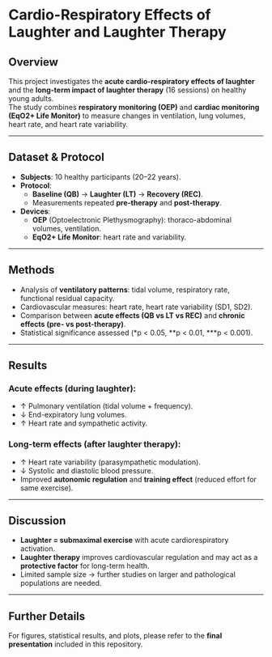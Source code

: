 
# Cardio-Respiratory Effects of Laughter and Laughter Therapy

## Overview
This project investigates the **acute cardio-respiratory effects of laughter** and the **long-term impact of laughter therapy** (16 sessions) on healthy young adults.  
The study combines **respiratory monitoring (OEP)** and **cardiac monitoring (EqO2+ Life Monitor)** to measure changes in ventilation, lung volumes, heart rate, and heart rate variability.

---

## Dataset & Protocol
- **Subjects**: 10 healthy participants (20–22 years).  
- **Protocol**:  
  - **Baseline (QB)** → **Laughter (LT)** → **Recovery (REC)**.  
  - Measurements repeated **pre-therapy** and **post-therapy**.  
- **Devices**:  
  - **OEP** (Optoelectronic Plethysmography): thoraco-abdominal volumes, ventilation.  
  - **EqO2+ Life Monitor**: heart rate and variability.  

---

## Methods
- Analysis of **ventilatory patterns**: tidal volume, respiratory rate, functional residual capacity.  
- Cardiovascular measures: heart rate, heart rate variability (SD1, SD2).  
- Comparison between **acute effects (QB vs LT vs REC)** and **chronic effects (pre- vs post-therapy)**.  
- Statistical significance assessed (*p < 0.05, **p < 0.01, ***p < 0.001).  

---

## Results
### Acute effects (during laughter):
- ↑ Pulmonary ventilation (tidal volume + frequency).  
- ↓ End-expiratory lung volumes.  
- ↑ Heart rate and sympathetic activity.  

### Long-term effects (after laughter therapy):
- ↑ Heart rate variability (parasympathetic modulation).  
- ↓ Systolic and diastolic blood pressure.  
- Improved **autonomic regulation** and **training effect** (reduced effort for same exercise).  

---

## Discussion
- **Laughter = submaximal exercise** with acute cardiorespiratory activation.  
- **Laughter therapy** improves cardiovascular regulation and may act as a **protective factor** for long-term health.  
- Limited sample size → further studies on larger and pathological populations are needed.  

---

## Further Details
For figures, statistical results, and plots, please refer to the **final presentation** included in this repository.
